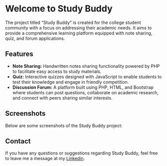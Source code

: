 <!DOCTYPE html>
<html lang="en">
<head>
    <meta charset="UTF-8">
    <meta name="viewport" content="width=device-width, initial-scale=1.0">
</head>
<body>
    <div>
        <h1>Welcome to Study Buddy</h1>
        <p>The project titled “Study Buddy” is created for the college student community with a focus on addressing their academic needs. It aims to provide a comprehensive learning platform equipped with note sharing, quiz, and forum applications.</p>
<h2>Features</h2>
        <ul>
            <li><strong>Note Sharing:</strong> Handwritten notes sharing functionality powered by PHP to facilitate easy access to study materials.</li>
            <li><strong>Quiz:</strong> Interactive quizzes designed with JavaScript to enable students to test their knowledge and engage in friendly competition.</li>
            <li><strong>Discussion Forum:</strong> A platform built using PHP, HTML, and Bootstrap where students can post questions, collaborate on academic research, and connect with peers sharing similar interests.</li>
        </ul>
<h2>Screenshots</h2>
<p>Below are some screenshots of the Study Buddy project:</p><div><!-- Add your screenshots here -->
</di![Picture5](https://github.com/prem-aksh/Study-Buddy/assets/110052269/095fecdd-96ae-4ffa-8f53-9526fe464a40)
![Picture4](https://github.com/prem-aksh/Study-Buddy/assets/110052269/4d90c111-89e4-4f6c-b681-b56aa201c08f)
![Picture3](https://github.com/prem-aksh/Study-Buddy/assets/110052269/f7f2f80b-6536-41ee-8f8e-5a0be7b6e29d)
![Picture2](https://github.com/prem-aksh/Study-Buddy/assets/110052269/5af48f6f-e157-4c49-b11c-82d715ed7017)
![Picture1](https://github.com/prem-aksh/Study-Buddy/assets/110052269/6e742f5c-bf8a-4f5d-8774-0bd8161c325c)
![Picture8](https://github.com/prem-aksh/Study-Buddy/assets/110052269/10ff1ebb-100c-4b27-855e-c4bd8408c4c0)
![Picture7](https://github.com/prem-aksh/Study-Buddy/assets/110052269/bf9e4086-b066-46ac-a6ca-6d951b9762ee)
![Picture6](https://github.com/prem-aksh/Study-Buddy/assets/110052269/7437ba6e-8845-4c6d-ad98-7be06f687012)
v>
<h2>Contact</h2>
        <p>If you have any questions or suggestions regarding Study Buddy, feel free to leave me a message at my <a href="www.linkedin.com/in/prem-kumar-123048243">Linkedin</a>.</p>
    </div>
</body>
</html>
